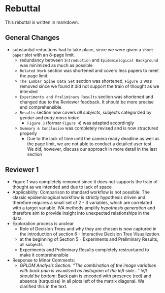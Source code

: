 Rebuttal
========

This rebuttal is written in markdown.

General Changes
---------------

- substantial reductions had to take place, since we were given a `short paper` slot with an 8-page limit.
	- redundancy between `Introduction` and `Epidemiological Background` was minimized as much as possible
	- `Related Work` section was shortened and covers less papers to meet the page limit.
	- `The Lumbar Spine Data Set` section was shortened, `Figure 2` was removed since we found it did not support the train of thought as we intended
	- `Experiments and Preliminary Results` section was shortened and changed due to the Reviewer feedback. It should be more precise and comprehensible.
	- `Results` section now covers *all subjects*, subjects categorized by *gender* and *body mass index*
		- `Figure 3` (former `Figure 4`) was adapted accordingly
	- `Summary & Conclusion` was completely revised and is now structured properly
		- Due to the lack of time until the camera ready deadline as well as the page limit, we are not able to conduct a detailed user test. We did, however, discuss our approach in more detail in the last section

Reviewer 1
----------

- Figure 1 was completely removed since it does not supports the train of thought as we intended and due to lack of space
- Applicability: Comparison to standard workflow is not possible. The classic epidemiological workflow is strictly hypothesis driven and therefore requires a small set of 2 - 3 variables, which are correlated with a target variable. IVA methods amplify *hypothesis generation* and therefore aim to provide insight into unexpected relationships in the data.
- Exploration process is unclear
	- Role of Decision Trees and why they are chosen is now captured in the introduction of section 6 - Interactive Decision Tree Visualization.
	- at the beginning of Section 5 - Experiments and Preliminary Results, all subjects
	- Experiments and Preliminary Results completely restructured to make it comprehensible
- Response to Minor Comments:
	- *GPLOM Analysis Section. “The combination of the image variables with back pain is visualized as histogram at the left side…” left should be bottom*: Back pain is encoded with presence (red) and absence (turquoise) in all plots left of the matrix diagonal. We clarified this in the text.